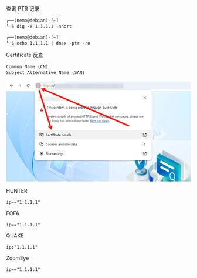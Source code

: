 查询 PTR 记录

```
┌──(nemo@debian)-[~]
└─$ dig -x 1.1.1.1 +short
```

```
┌──(nemo@debian)-[~]
└─$ echo 1.1.1.1 | dnsx -ptr -ro
```

Certificate 反查

```
Common Name (CN)
Subject Alternative Name (SAN)
```

![Certificate 反查](./../../../images/Reverse%20IP/Certificate%20%E5%8F%8D%E6%9F%A5.png)

HUNTER

```
ip=="1.1.1.1"
```

FOFA

```
ip=="1.1.1.1"
```

QUAKE

```
ip:"1.1.1.1"
```

ZoomEye

```
ip=="1.1.1.1"
```

